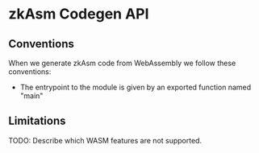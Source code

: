 # zkAsm Codegen API

## Conventions
When we generate zkAsm code from WebAssembly we follow these conventions:
- The entrypoint to the module is given by an exported function named "main"

## Limitations
TODO: Describe which WASM features are not supported.

